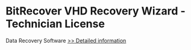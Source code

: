 # BitRecover VHD Recovery Wizard - Technician License
Data Recovery Software
[>> Detailed information](https://secure.shareit.com/shareit/product.html?productid=300913968&affiliateid=200057808)